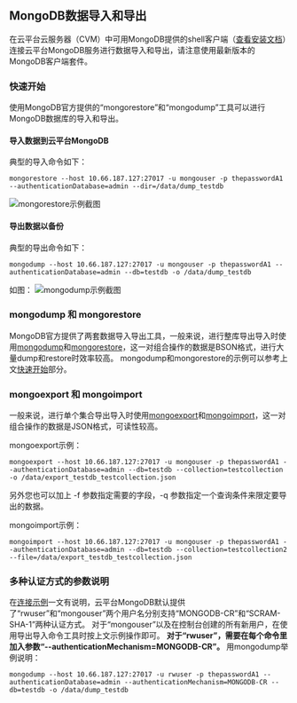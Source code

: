 ## MongoDB数据导入和导出
在云平台云服务器（CVM）中可用MongoDB提供的shell客户端（[查看安装文档](https://docs.mongodb.com/manual/tutorial/install-mongodb-on-linux/)）连接云平台MongoDB服务进行数据导入和导出，请注意使用最新版本的MongoDB客户端套件。

### 快速开始
使用MongoDB官方提供的“mongorestore”和“mongodump”工具可以进行MongoDB数据库的导入和导出。
#### 导入数据到云平台MongoDB
典型的导入命令如下：
```
mongorestore --host 10.66.187.127:27017 -u mongouser -p thepasswordA1 --authenticationDatabase=admin --dir=/data/dump_testdb
```
![mongorestore示例截图](http://imgcache.tce.fsphere.cn/static/mc.qcloudimg.com/static/img/335dbef8f11a5417e42740472df1a5b8/restore_default.png)

#### 导出数据以备份
典型的导出命令如下：
```
mongodump --host 10.66.187.127:27017 -u mongouser -p thepasswordA1 --authenticationDatabase=admin --db=testdb -o /data/dump_testdb
```
如图：
![mongodump示例截图](http://imgcache.tce.fsphere.cn/static/mc.qcloudimg.com/static/img/4071cfd5d9b54c720349f41fc2e07b0c/dump_default.png)

### mongodump 和 mongorestore
MongoDB官方提供了两套数据导入导出工具，一般来说，进行整库导出导入时使用[mongodump](https://docs.mongodb.com/manual/reference/program/mongodump/)和[mongorestore](https://docs.mongodb.com/manual/reference/program/mongorestore/)，这一对组合操作的数据是BSON格式，进行大量dump和restore时效率较高。
mongodump和mongorestore的示例可以参考上文[快速开始](#.E5.BF.AB.E9.80.9F.E5.BC.80.E5.A7.8B)部分。


### mongoexport 和 mongoimport
一般来说，进行单个集合导出导入时使用[mongoexport](https://docs.mongodb.com/manual/reference/program/mongoexport/)和[mongoimport](https://docs.mongodb.com/manual/reference/program/mongoimport/)，这一对组合操作的数据是JSON格式，可读性较高。

mongoexport示例：
```
mongoexport --host 10.66.187.127:27017 -u mongouser -p thepasswordA1 --authenticationDatabase=admin --db=testdb --collection=testcollection  -o /data/export_testdb_testcollection.json
```
另外您也可以加上 -f 参数指定需要的字段，-q 参数指定一个查询条件来限定要导出的数据。

mongoimport示例：
```
mongoimport --host 10.66.187.127:27017 -u mongouser -p thepasswordA1 --authenticationDatabase=admin --db=testdb --collection=testcollection2  --file=/data/export_testdb_testcollection.json
```

### 多种认证方式的参数说明
在[连接示例](http://tce.fsphere.cn/doc/product/240/3563)一文有说明，云平台MongoDB默认提供了“rwuser”和“mongouser”两个用户名分别支持“MONGODB-CR”和“SCRAM-SHA-1”两种认证方式。
对于“mongouser”以及在控制台创建的所有新用户，在使用导出导入命令工具时按上文示例操作即可。
**对于“rwuser”，需要在每个命令里加入参数“--authenticationMechanism=MONGODB-CR”。**
用mongodump举例说明：
```
mongodump --host 10.66.187.127:27017 -u rwuser -p thepasswordA1 --authenticationDatabase=admin --authenticationMechanism=MONGODB-CR --db=testdb -o /data/dump_testdb
```







